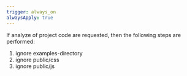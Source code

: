 ```yaml
---
trigger: always_on
alwaysApply: true
---
```

If analyze of project code are requested, then the following steps are performed: 
1. ignore examples-directory
2. ignore public/css 
3. ignore public/js